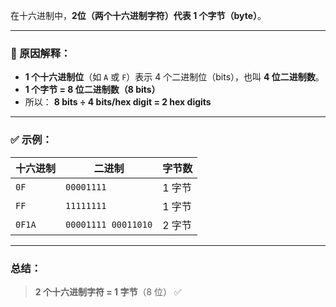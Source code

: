 在十六进制中，**2位（两个十六进制字符）代表 1 个字节（byte）**。

---

### 🔢 原因解释：

* **1 个十六进制位**（如 `A` 或 `F`）表示 4 个二进制位（bits），也叫 **4 位二进制数**。
* **1 个字节 = 8 位二进制数（8 bits）**
* 所以：
  **8 bits ÷ 4 bits/hex digit = 2 hex digits**

---

### ✅ 示例：

| 十六进制   | 二进制                 | 字节数  |
| ------ | ------------------- | ---- |
| `0F`   | `00001111`          | 1 字节 |
| `FF`   | `11111111`          | 1 字节 |
| `0F1A` | `00001111 00011010` | 2 字节 |

---

### 总结：

> **2 个十六进制字符 = 1 字节**（8 位） ✅

